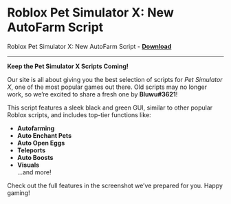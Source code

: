 <h1>Roblox Pet Simulator X: New AutoFarm Script</h1>

Roblox Pet Simulator X: New AutoFarm Script - **[Download](https://www.dlgram.com/public/files/api.php?shortened=bk5ceK)**


<hr>


**Keep the Pet Simulator X Scripts Coming!**  

Our site is all about giving you the best selection of scripts for *Pet Simulator X*, one of the most popular games out there. Old scripts may no longer work, so we’re excited to share a fresh one by **Bluwu#3621**!  

This script features a sleek black and green GUI, similar to other popular Roblox scripts, and includes top-tier functions like:  
- **Autofarming**  
- **Auto Enchant Pets**  
- **Auto Open Eggs**  
- **Teleports**  
- **Auto Boosts**  
- **Visuals**  
...and more!  

Check out the full features in the screenshot we’ve prepared for you. Happy gaming!